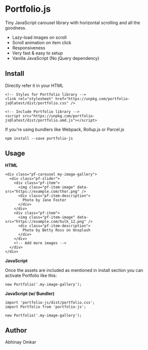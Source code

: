 # Portfolio.js

Tiny JavaScript carousel library with horizontal scrolling and all the goodness.

- Lazy-load images on scroll
- Scroll animation on item click
- Responsiveness
- Very fast & easy to setup
- Vanilla JavaScript (No jQuery dependency)

Install
-------

Directly refer it in your HTML

    <!-- Styles for Portfolio library -->
    <link rel="stylesheet" href="https://unpkg.com/portfolio-js@latest/dist/portfolio.css" />
    
    <!-- Include Portfolio library -->
    <script src="https://unpkg.com/portfolio-js@latest/dist/portfolio.umd.js"></script>

If you're using bundlers like Webpack, Rollup.js or Parcel.js

    npm install --save portfolio-js
    
Usage
-----

**HTML**

    <div class="pf-carousel my-image-gallery">
      <div class="pf-slider">
        <div class="pf-item">
          <img class="pf-item-image" data-src="https://example.com/thor.png" />
          <div class="pf-item-description">
            Photo by Jane Foster
          </div>
        </div>
        <div class="pf-item">
          <img class="pf-item-image" data-src="https://example.com/hulk_12.png" />
          <div class="pf-item-description">
            Photo by Betty Ross on Unsplash
          </div>
        </div>  
        <!-- Add more images -->
      </div>
    </div>

**JavaScript**

Once the assets are included as mentioned in install section you can activate Portfolio like this:

    new Portfolio('.my-image-gallery');

**JavaScript (w/ Bundler)**

    import 'portfolio-js/dist/portfolio.css';
    import Portfolio from 'portfolio-js';

    new Portfolio('.my-image-gallery');

Author
------
Abhinay Omkar
